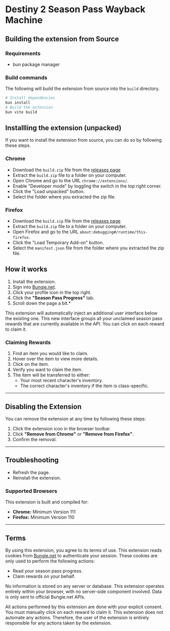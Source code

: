 # Destiny 2 Season Pass Wayback Machine

## Building the extension from Source

### Requirements

- bun package manager

### Build commands

The following will build the extension from source into the `build` directory.

```bash
# Install dependencies
bun install
# Build the extension
bun vite build
```

## Installling the extension (unpacked)

If you want to install the extension from source, you can do so by following these steps.

### Chrome

- Download the `build.zip` file from the [releases page](https://github.com/owens1127/Destiny-2-Season-Pass-Wayback-Machine/releases/latest)
- Extract the `build.zip` file to a folder on your computer.
- Open Chrome and go to the URL `chrome://extensions/`.
- Enable "Developer mode" by toggling the switch in the top right corner.
- Click the "Load unpacked" button.
- Select the folder where you extracted the zip file.

### Firefox

- Download the `build.zip` file from the [releases page](https://github.com/owens1127/Destiny-2-Season-Pass-Wayback-Machine/releases/latest)
- Extract the `build.zip` file to a folder on your computer.
- Open Firefox and go to the URL `about:debugging#/runtime/this-firefox`.
- Click the "Load Temporary Add-on" button.
- Select the `manifest.json` file from the folder where you extracted the zip file.

## How it works

1. Install the extension.
2. Sign into [Bungie.net](https://www.bungie.net/7/en/Seasons/PreviousSeason).
3. Click your profile icon in the top right.
4. Click the **"Season Pass Progress"** tab.
5. Scroll down the page a bit.\*

This extension will automatically inject an additional user interface below the existing one. This new interface groups all your unclaimed season pass rewards that are currently available in the API. You can click on each reward to claim it.

### Claiming Rewards

1. Find an item you would like to claim.
2. Hover over the item to view more details.
3. Click on the item.
4. Verify you want to claim the item.
5. The item will be transferred to either:
   - Your most recent character's inventory.
   - The correct character's inventory if the item is class-specific.

---

## Disabling the Extension

You can remove the extension at any time by following these steps:

1. Click the extension icon in the browser toolbar.
2. Click **"Remove from Chrome"** or **"Remove from Firefox"**.
3. Confirm the removal.

---

## Troubleshooting

- Refresh the page.
- Reinstall the extension.

### Supported Browsers

This extension is built and compiled for:

- **Chrome:** Minimum Version 111
- **Firefox:** Minimum Version 110

---

## Terms

By using this extension, you agree to its terms of use. This extension reads cookies from [Bungie.net](https://www.bungie.net) to authenticate your session. These cookies are only used to perform the following actions:

- Read your season pass progress.
- Claim rewards on your behalf.

No information is stored on any server or database. This extension operates entirely within your browser, with no server-side component involved. Data is only sent to official Bungie.net APIs.

All actions performed by this extension are done with your explicit consent. You must manually click on each reward to claim it. This extension does not automate any actions. Therefore, the user of the extension is entirely responsible for any actions taken by the extension.
